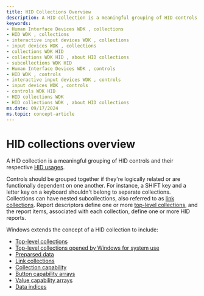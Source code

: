 ```yaml
---
title: HID Collections Overview
description: A HID collection is a meaningful grouping of HID controls and their respective HID usages.
keywords:
- Human Interface Devices WDK , collections
- HID WDK , collections
- interactive input devices WDK , collections
- input devices WDK , collections
- collections WDK HID
- collections WDK HID , about HID collections
- subcollections WDK HID
- Human Interface Devices WDK , controls
- HID WDK , controls
- interactive input devices WDK , controls
- input devices WDK , controls
- controls WDK HID
- HID collections WDK
- HID collections WDK , about HID collections
ms.date: 09/17/2024
ms.topic: concept-article
---
```


# HID collections overview

A HID collection is a meaningful grouping of HID controls and their respective [HID usages](hid-usages.md).

Controls should be grouped together if they're logically related or are functionally dependent on one another. For instance, a SHIFT key and a letter key on a keyboard shouldn't belong to separate collections. Collections can have nested subcollections, also referred to as [link collections](link-collections.md). Report descriptors define one or more [top-level collections](top-level-collections.md), and the report items, associated with each collection, define one or more HID reports.

Windows extends the concept of a HID collection to include:

- [Top-level collections](top-level-collections.md)
- [Top-level collections opened by Windows for system use](top-level-collections-opened-by-windows-for-system-use.md)
- [Preparsed data](preparsed-data.md)
- [Link collections](link-collections.md)
- [Collection capability](collection-capability.md)
- [Button capability arrays](button-capability-arrays.md)
- [Value capability arrays](value-capability-arrays.md)
- [Data indices](data-indices.md)
